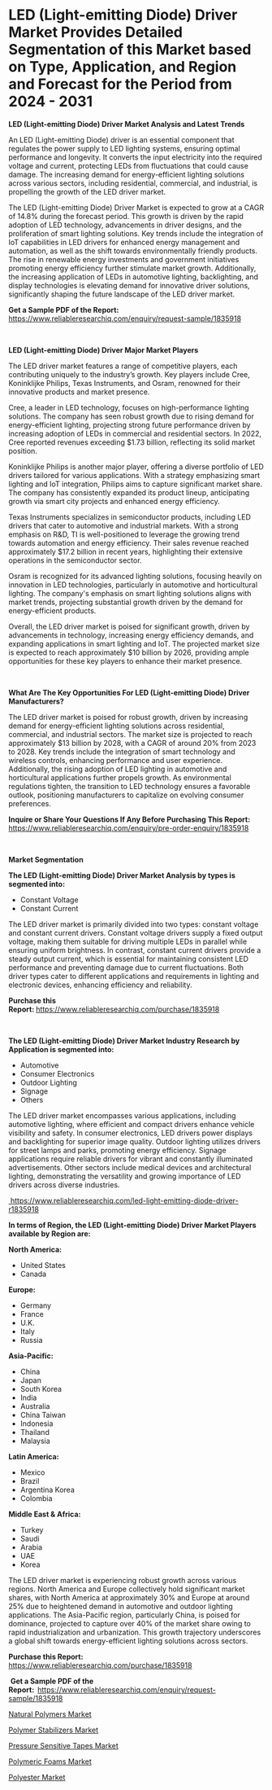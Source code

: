 <p><h1>LED (Light-emitting Diode) Driver Market Provides Detailed Segmentation of this Market based on Type, Application, and Region and Forecast for the Period from 2024 - 2031</h1></p><p><strong>LED (Light-emitting Diode) Driver Market Analysis and Latest Trends</strong></p>
<p><p>An LED (Light-emitting Diode) driver is an essential component that regulates the power supply to LED lighting systems, ensuring optimal performance and longevity. It converts the input electricity into the required voltage and current, protecting LEDs from fluctuations that could cause damage. The increasing demand for energy-efficient lighting solutions across various sectors, including residential, commercial, and industrial, is propelling the growth of the LED driver market.</p><p>The LED (Light-emitting Diode) Driver Market is expected to grow at a CAGR of 14.8% during the forecast period. This growth is driven by the rapid adoption of LED technology, advancements in driver designs, and the proliferation of smart lighting solutions. Key trends include the integration of IoT capabilities in LED drivers for enhanced energy management and automation, as well as the shift towards environmentally friendly products. The rise in renewable energy investments and government initiatives promoting energy efficiency further stimulate market growth. Additionally, the increasing application of LEDs in automotive lighting, backlighting, and display technologies is elevating demand for innovative driver solutions, significantly shaping the future landscape of the LED driver market.</p></p>
<p><strong>Get a Sample PDF of the Report:&nbsp;</strong> <a href="https://www.reliableresearchiq.com/enquiry/request-sample/1835918?utm_campaign=1555&utm_medium=2&utm_source=Github&utm_content=ia&utm_term=16102024&utm_id=led-light-emitting-diode-driver">https://www.reliableresearchiq.com/enquiry/request-sample/1835918</a></p>
<p>&nbsp;</p>
<p><strong>LED (Light-emitting Diode) Driver Major Market Players</strong></p>
<p><p>The LED driver market features a range of competitive players, each contributing uniquely to the industry’s growth. Key players include Cree, Koninklijke Philips, Texas Instruments, and Osram, renowned for their innovative products and market presence.</p><p>Cree, a leader in LED technology, focuses on high-performance lighting solutions. The company has seen robust growth due to rising demand for energy-efficient lighting, projecting strong future performance driven by increasing adoption of LEDs in commercial and residential sectors. In 2022, Cree reported revenues exceeding $1.73 billion, reflecting its solid market position.</p><p>Koninklijke Philips is another major player, offering a diverse portfolio of LED drivers tailored for various applications. With a strategy emphasizing smart lighting and IoT integration, Philips aims to capture significant market share. The company has consistently expanded its product lineup, anticipating growth via smart city projects and enhanced energy efficiency.</p><p>Texas Instruments specializes in semiconductor products, including LED drivers that cater to automotive and industrial markets. With a strong emphasis on R&D, TI is well-positioned to leverage the growing trend towards automation and energy efficiency. Their sales revenue reached approximately $17.2 billion in recent years, highlighting their extensive operations in the semiconductor sector.</p><p>Osram is recognized for its advanced lighting solutions, focusing heavily on innovation in LED technologies, particularly in automotive and horticultural lighting. The company's emphasis on smart lighting solutions aligns with market trends, projecting substantial growth driven by the demand for energy-efficient products.</p><p>Overall, the LED driver market is poised for significant growth, driven by advancements in technology, increasing energy efficiency demands, and expanding applications in smart lighting and IoT. The projected market size is expected to reach approximately $10 billion by 2026, providing ample opportunities for these key players to enhance their market presence.</p></p>
<p>&nbsp;</p>
<p><strong>What Are The Key Opportunities For LED (Light-emitting Diode) Driver Manufacturers?</strong></p>
<p><p>The LED driver market is poised for robust growth, driven by increasing demand for energy-efficient lighting solutions across residential, commercial, and industrial sectors. The market size is projected to reach approximately $13 billion by 2028, with a CAGR of around 20% from 2023 to 2028. Key trends include the integration of smart technology and wireless controls, enhancing performance and user experience. Additionally, the rising adoption of LED lighting in automotive and horticultural applications further propels growth. As environmental regulations tighten, the transition to LED technology ensures a favorable outlook, positioning manufacturers to capitalize on evolving consumer preferences.</p></p>
<p><strong>Inquire or Share Your Questions If Any Before Purchasing This Report:</strong> <a href="https://www.reliableresearchiq.com/enquiry/pre-order-enquiry/1835918?utm_campaign=1555&utm_medium=2&utm_source=Github&utm_content=ia&utm_term=16102024&utm_id=led-light-emitting-diode-driver">https://www.reliableresearchiq.com/enquiry/pre-order-enquiry/1835918</a></p>
<p>&nbsp;</p>
<p><strong>Market Segmentation</strong></p>
<p><strong>The LED (Light-emitting Diode) Driver Market Analysis by types is segmented into:</strong></p>
<p><ul><li>Constant Voltage</li><li>Constant Current</li></ul></p>
<p><p>The LED driver market is primarily divided into two types: constant voltage and constant current drivers. Constant voltage drivers supply a fixed output voltage, making them suitable for driving multiple LEDs in parallel while ensuring uniform brightness. In contrast, constant current drivers provide a steady output current, which is essential for maintaining consistent LED performance and preventing damage due to current fluctuations. Both driver types cater to different applications and requirements in lighting and electronic devices, enhancing efficiency and reliability.</p></p>
<p><strong>Purchase this Report:&nbsp;</strong><a href="https://www.reliableresearchiq.com/purchase/1835918?utm_campaign=1555&utm_medium=2&utm_source=Github&utm_content=ia&utm_term=16102024&utm_id=led-light-emitting-diode-driver">https://www.reliableresearchiq.com/purchase/1835918</a></p>
<p>&nbsp;</p>
<p><strong>The LED (Light-emitting Diode) Driver Market Industry Research by Application is segmented into:</strong></p>
<p><ul><li>Automotive</li><li>Consumer Electronics</li><li>Outdoor Lighting</li><li>Signage</li><li>Others</li></ul></p>
<p><p>The LED driver market encompasses various applications, including automotive lighting, where efficient and compact drivers enhance vehicle visibility and safety. In consumer electronics, LED drivers power displays and backlighting for superior image quality. Outdoor lighting utilizes drivers for street lamps and parks, promoting energy efficiency. Signage applications require reliable drivers for vibrant and constantly illuminated advertisements. Other sectors include medical devices and architectural lighting, demonstrating the versatility and growing importance of LED drivers across diverse industries.</p></p>
<p><a href="https://www.reliableresearchiq.com/led-light-emitting-diode-driver-r1835918?utm_campaign=1555&utm_medium=2&utm_source=Github&utm_content=ia&utm_term=16102024&utm_id=led-light-emitting-diode-driver">&nbsp;https://www.reliableresearchiq.com/led-light-emitting-diode-driver-r1835918</a></p>
<p><strong>In terms of Region, the LED (Light-emitting Diode) Driver Market Players available by Region are:</strong></p>
<p>
    <p> <strong> North America: </strong>
        <ul>
            <li>United States</li>
            <li>Canada</li>
        </ul>
        </p> 
    <p> <strong> Europe: </strong>
        <ul>
            <li>Germany</li>
            <li>France</li>
            <li>U.K.</li>
            <li>Italy</li>
            <li>Russia</li>
        </ul>
        </p> 
    <p> <strong> Asia-Pacific: </strong>
        <ul>
            <li>China</li>
            <li>Japan</li>
            <li>South Korea</li>
            <li>India</li>
            <li>Australia</li>
            <li>China Taiwan</li>
            <li>Indonesia</li>
            <li>Thailand</li>
            <li>Malaysia</li>
        </ul>
        </p> 
    <p> <strong> Latin America: </strong>
        <ul>
            <li>Mexico</li>
            <li>Brazil</li>
            <li>Argentina Korea</li>
            <li>Colombia</li>
        </ul>
        </p> 
    <p> <strong> Middle East & Africa: </strong>
        <ul>
            <li>Turkey</li>
            <li>Saudi</li>
            <li>Arabia</li>
            <li>UAE</li>
            <li>Korea</li>
        </ul>
    </p>
    </p>
<p><p>The LED driver market is experiencing robust growth across various regions. North America and Europe collectively hold significant market shares, with North America at approximately 30% and Europe at around 25% due to heightened demand in automotive and outdoor lighting applications. The Asia-Pacific region, particularly China, is poised for dominance, projected to capture over 40% of the market share owing to rapid industrialization and urbanization. This growth trajectory underscores a global shift towards energy-efficient lighting solutions across sectors.</p></p>
<p><strong>Purchase this Report: </strong><a href="https://www.reliableresearchiq.com/purchase/1835918?utm_campaign=1555&utm_medium=2&utm_source=Github&utm_content=ia&utm_term=16102024&utm_id=led-light-emitting-diode-driver">https://www.reliableresearchiq.com/purchase/1835918</a></p>
<p>&nbsp;<strong>Get a Sample PDF of the Report:&nbsp;&nbsp;</strong><a href="https://www.reliableresearchiq.com/enquiry/request-sample/1835918?utm_campaign=1555&utm_medium=2&utm_source=Github&utm_content=ia&utm_term=16102024&utm_id=led-light-emitting-diode-driver">https://www.reliableresearchiq.com/enquiry/request-sample/1835918</a></p>
<p><strong></strong></p>
<p><p><a href="https://www.linkedin.com/pulse/natural-polymers-market-size-share-analysis-growth-trends-mtfuc?utm_campaign=1555&utm_medium=2&utm_source=Github&utm_content=ia&utm_term=16102024&utm_id=led-light-emitting-diode-driver">Natural Polymers Market</a></p><p><a href="https://www.linkedin.com/pulse/mapping-polymer-stabilizers-market-trends-challenges-9rhzc?utm_campaign=1555&utm_medium=2&utm_source=Github&utm_content=ia&utm_term=16102024&utm_id=led-light-emitting-diode-driver">Polymer Stabilizers Market</a></p><p><a href="https://www.linkedin.com/pulse/pressure-sensitive-tapes-market-opportunities-emerging-kdznf?utm_campaign=1555&utm_medium=2&utm_source=Github&utm_content=ia&utm_term=16102024&utm_id=led-light-emitting-diode-driver">Pressure Sensitive Tapes Market</a></p><p><a href="https://www.linkedin.com/pulse/polymeric-foams-market-research-report-exploring-size-h2rtc?utm_campaign=1555&utm_medium=2&utm_source=Github&utm_content=ia&utm_term=16102024&utm_id=led-light-emitting-diode-driver">Polymeric Foams Market</a></p><p><a href="https://www.linkedin.com/pulse/global-polyester-industry-analysis-report-market-size-ebmuc?utm_campaign=1555&utm_medium=2&utm_source=Github&utm_content=ia&utm_term=16102024&utm_id=led-light-emitting-diode-driver">Polyester Market</a></p></p>